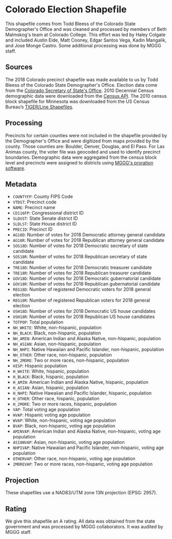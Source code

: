 # Colorado Election Shapefile
This shapefile comes from Todd Bleess of the Colorado State Demographer's Office and was cleaned and processed by members of Beth Malmskog's team at Colorado College. This effort was led by Haley Colgate and included Austin Eide, Matt Cooney, Edgar Santos Vega, Kadin Mangalik, and Jose Monge Castro. Some additional processing was done by MGGG staff.

## Sources
The 2018 Colorado precinct shapefile was made available to us by Todd Bleess of the Colorado State Demographer's Office. Election data come from the [Colorado Secretary of State's Office](https://www.sos.state.co.us/pubs/elections/Results/Archives.html). 2010 Decennial Census demographic data were downloaded from the [Census API](https://api.census.gov/data/2010/dec/sf1). The 2010 census block shapefile for Minnesota was downloaded from the US Census Bureau’s [TIGER/Line Shapefiles](https://www.census.gov/geographies/mapping-files/time-series/geo/tiger-line-file.html).

## Processing
Precincts for certain counties were not included in the shapefile provided by the Demographer's Office and were digitized from maps provided by the county. Those counties are: Boulder, Denver, Douglas, and El Paso. For Las Animas county, the voter file was geocoded and used to identify precinct boundaries. Demographic data were aggregated from the census block level and precincts were assigned to districts using [MGGG's proration software](https://github.com/mggg/maup).

## Metadata
* `COUNTYFP`: County FIPS Code
* `VTDST`: Precinct code
* `NAME`: Precinct name
* `CD116FP`: Congressional district ID
* `SLDUST`: State Senate district ID
* `SLDLST`: State House district ID
* `PRECID`: Precinct ID
* `AG18D`: Number of votes for 2018 Democratic attorney general candidate
* `AG18R`: Number of votes for 2018 Republican attorney general candidate
* `SOS18D`: Number of votes for 2018 Democratic secretary of state candidate
* `SOS18R`: Number of votes for 2018 Republican secretary of state candidate
* `TRE18D`: Number of votes for 2018 Democratic treasurer candidate
* `TRE18R`: Number of votes for 2018 Republican treasurer candidate
* `GOV18D`: Number of votes for 2018 Democratic gubernatorial candidate
* `GOV18R`: Number of votes for 2018 Republican gubernatorial candidate
* `REG18D`: Number of registered Democratic voters for 2018 general election
* `REG18R`: Number of registered Republican voters for 2018 general election
* `USH18D`: Number of votes for 2018 Democratic US house candidates
* `USH18R`: Number of votes for 2018 Republican US house candidates
* `TOTPOP`: Total population 
* `NH_WHITE`: White, non-hispanic, population
* `NH_BLACK`: Black, non-hispanic, population
* `NH_AMIN`: American Indian and Alaska Native, non-hispanic, population
* `NH_ASIAN`: Asian, non-hispanic, population
* `NH_NHPI`: Native Hawaiian and Pacific Islander, non-hispanic, population
* `NH_OTHER`: Other race, non-hispanic, population
* `NH_2MORE`: Two or more races, non-hispanic, population
* `HISP`: Hispanic population
* `H_WHITE`: White, hispanic, population
* `H_BLACK`: Black, hispanic, population
* `H_AMIN`: American Indian and Alaska Native, hispanic, population
* `H_ASIAN`: Asian, hispanic, population
* `H_NHPI`: Native Hawaiian and Pacific Islander, hispanic, population
* `H_OTHER`: Other race, hispanic, population
* `H_2MORE`: Two or more races, hispanic, population
* `VAP`: Total voting age population
* `HVAP`: Hispanic voting age population
* `WVAP`: White, non-hispanic, voting age population
* `BVAP`: Black, non-hispanic, voting age population
* `AMINVAP`: American Indian and Alaska Native, non-hispanic, voting age population
* `ASIANVAP`: Asian, non-hispanic, voting age population
* `NHPIVAP`: Native Hawaiian and Pacific Islander, non-hispanic, voting age population
* `OTHERVAP`: Other race, non-hispanic, voting age population
* `2MOREVAP`: Two or more races, non-hispanic, voting age population

## Projection
These shapefiles use a NAD83/UTM zone 13N projection (EPSG: 2957).

## Rating
We give this shapefile an A rating. All data was obtained from the state government and was processed by MGGG collaborators. It was audited by MGGG staff.
